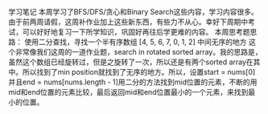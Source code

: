 学习笔记
本周学习了BFS/DFS/贪心和Binary Search这些内容，学习内容很多。由于前两周请假，这周补作业加上这些新东西，有些力不从心。幸好下周期中考试，可以好好地复习一下所学知识，巩固好再往后学更难的内容。
本周思考题思路：
使用二分查找，寻找一个半有序数组 [4, 5, 6, 7, 0, 1, 2] 中间无序的地方
这个非常像我们这周的一道作业题，search in rotated sorted array。我的思路是，虽然这个数组已经旋转过，但是之旋转了一次，所以还是有两个sorted array在其中。所以找到了min position就找到了无序的地方。所以，设置start = nums[0]并且end = nums[nums.length - 1]用二分的方法找到mid位置的元素，不断的用mid和end位置的元素比较，最后返回mid和end位置最小的一个元素，来找到最小的位置。
